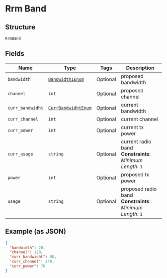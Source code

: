 
# Rrm Band

## Structure

`RrmBand`

## Fields

| Name | Type | Tags | Description |
|  --- | --- | --- | --- |
| `bandwidth` | [`Bandwidth1Enum`](../../doc/models/bandwidth-1-enum.md) | Optional | proposed bandwidth |
| `channel` | `int` | Optional | proposed channel |
| `curr_bandwidht` | [`CurrBandwidhtEnum`](../../doc/models/curr-bandwidht-enum.md) | Optional | current bandwidth |
| `curr_channel` | `int` | Optional | current channel |
| `curr_power` | `int` | Optional | current tx power |
| `curr_usage` | `string` | Optional | current radio band<br>**Constraints**: *Minimum Length*: `1` |
| `power` | `int` | Optional | proposed tx power |
| `usage` | `string` | Optional | proposed radio band<br>**Constraints**: *Minimum Length*: `1` |

## Example (as JSON)

```json
{
  "bandwidth": 20,
  "channel": 120,
  "curr_bandwidht": 80,
  "curr_channel": 240,
  "curr_power": 76
}
```

